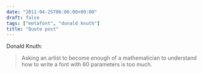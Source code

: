 ```yaml
---
date: "2011-04-25T06:06:00+00:00"
draft: false
tags: ["metafont", "donald knuth"]
title: "Quote post"
---
```

Donald Knuth:

>Asking an artist to become enough of a mathematician to understand how to write a font with 60 parameters is too much.

